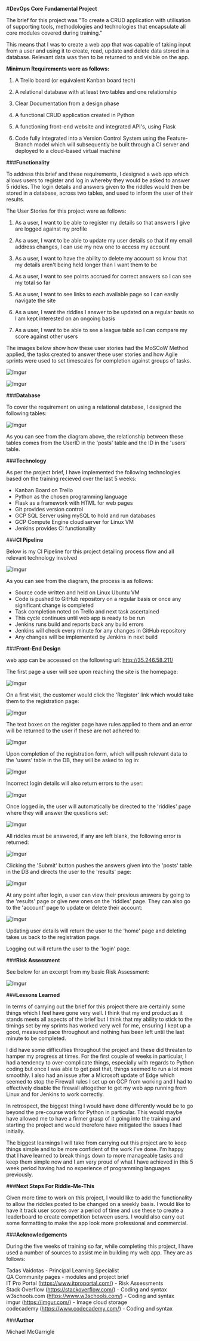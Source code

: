 #**DevOps Core Fundamental Project**

The brief for this project was "To create a CRUD application with utilisation of supporting tools,
methodologies and technologies that encapsulate all core modules
covered during training."

This means that I was to create a web app that was capable of taking input from a user and using it to create,
read, update and delete data stored in a database. Relevant data was then to be returned to and visible on the app.


**Minimum Requirements were as follows:**

1. A Trello board (or equivalent Kanban board tech) 
 
2. A relational database with at least two tables and one relationship
 
3. Clear Documentation from a design phase
 
4. A functional CRUD application created in Python
 
5. A functioning front-end website and integrated API's, using Flask
 
6. Code fully integrated into a Version Control System using the
Feature-Branch model which will subsequently be built through a CI
server and deployed to a cloud-based virtual machine


###**Functionality**

To address this brief and these requirements, I designed a web app which allows users to register and log in whereby
they would be asked to answer 5 riddles. The login details and answers given to the riddles would then be stored in a
database, across two tables, and used to inform the user of their results.

The User Stories for this project were as follows:

1. As a user, I want to be able to register my details so that answers I give are logged against my profile

2. As a user, I want to be able to update my user details so that if my email address changes, I can use my new one to 
   access my account
   
3. As a user, I want to have the ability to delete my account so know that my details aren't being held longer than I
   want them to be
   
4. As a user, I want to see points accrued for correct answers so I can see my total so far

5. As a user, I want to see links to each available page so I can easily navigate the site

6. As a user, I want the riddles I answer to be updated on a regular basis so I am kept interested on an ongoing basis

7. As a user, I want to be able to see a league table so I can compare my score against other users

The images below show how these user stories had the MoSCoW Method applied, the tasks created to answer these user
stories and how Agile sprints were used to set timescales for completion against groups of tasks.

![Imgur](https://i.imgur.com/HWD9pad.png)

![Imgur](https://i.imgur.com/SSWIfME.png)


###**Database**

To cover the requirement on using a relational database, I designed the following tables:

![Imgur](https://i.imgur.com/G8oY5x0.png)

As you can see from the diagram above, the relationship between these tables comes from the UserID in the 'posts' table
and the ID in the 'users' table.


###**Technology**

As per the project brief, I have implemented the following technologies based on the training recieved over the last 5
weeks:

* Kanban Board on Trello
* Python as the chosen programming language
* Flask as a framework with HTML for web pages
* Git provides version control
* GCP SQL Server using mySQL to hold and run databases
* GCP Compute Engine cloud server for Linux VM
* Jenkins provides CI functionality


###**CI Pipeline**

Below is my CI Pipeline for this project detailing process flow and all relevant technology involved
 
![Imgur](https://i.imgur.com/mhPU0Xs.jpg)
 
As you can see from the diagram, the process is as follows:

* Source code written and held on Linux Ubuntu VM
* Code is pushed to GitHub repository on a regular basis or once any significant change is completed
* Task completion noted on Trello and next task ascertained
* This cycle continues until web app is ready to be run
* Jenkins runs build and reports back any build errors
* Jenkins will check every minute for any changes in GitHub repository
* Any changes will be implemented by Jenkins in next build


###**Front-End Design**

web app can be accessed on the following url: http://35.246.58.211/

The first page a user will see upon reaching the site is the homepage:

![Imgur](https://i.imgur.com/Cq1RFgw.jpg)

On a first visit, the customer would click the 'Register' link which would take them to the registration page:

![Imgur](https://i.imgur.com/ezP184u.jpg)

The text boxes on the register page have rules applied to them and an error will be returned to the user if these are
not adhered to:

![Imgur](https://i.imgur.com/M5SC4UP.jpg)

Upon completion of the registration form, which will push relevant data to the 'users' table in the DB, they will be
asked to log in:

![Imgur](https://i.imgur.com/EoWo3Kn.jpg)

Incorrect login details will also return errors to the user:

![Imgur](https://i.imgur.com/0kOQIVR.jpg)

Once logged in, the user will automatically be directed to the 'riddles' page where they will answer the questions set:

![Imgur](https://i.imgur.com/QlCAR27.jpg)

All riddles must be answered, if any are left blank, the following error is returned:

![Imgur](https://i.imgur.com/oMmpuHI.jpg)

Clicking the 'Submit' button pushes the answers given into the 'posts' table in the DB and directs the user to the
'results' page:

![Imgur](https://i.imgur.com/kLGdo74.jpg)

At any point after login, a user can view their previous answers by going to the 'results' page or give new ones on the
'riddles' page. They can also go to the 'account' page to update or delete their account:

![Imgur](https://i.imgur.com/rvFSYvk.jpg)

Updating user details will return the user to the 'home' page and deleting takes us back to the registration page.

Logging out will return the user to the 'login' page.


###**Risk Assessment**

See below for an excerpt from my basic Risk Assessment:

![Imgur](https://i.imgur.com/KJ2I83j.jpg)


###**Lessons Learned**

In terms of carrying out the brief for this project there are certainly some things which I feel have gone very
well. I think that my end product as it stands meets all aspects of the brief but I think that my ability to stick to
the timings set by my sprints has worked very well for me, ensuring I kept up a good, measured pace throughout and
nothing has been left until the last minute to be completed.

I did have some difficulties throughout the project and these did threaten to hamper my progress at times. For the first
couple of weeks in particular, I had a tendency to over-complicate things, especially with regards to Python coding but
once I was able to get past that, things seemed to run a lot more smoothly. I also had an issue after a Microsoft update
of Edge which seemed to stop the Firewall rules I set up on GCP from working and I had to effectively disable the
firewall altogether to get my web app running from Linux and for Jenkins to work correctly.

In retrospect, the biggest thing I would have done differently would be to go beyond the pre-course work for Python in 
particular. This would maybe have allowed me to have a firmer grasp of it going into the training and starting the
project and would therefore have mitigated the issues I had initially.

The biggest learnings I will take from carrying out this project are to keep things simple and to be more confident of
the work I've done. I'm happy that I have learned to break things down to more manageable tasks and keep them simple now
and I am very proud of what I have achieved in this 5 week period having had no experience of programming languages
previously.


###**Next Steps For Riddle-Me-This**

Given more time to work on this project, I would like to add the functionality to allow the riddles posted to be changed
on a weekly basis. I would like to have it track user scores over a period of time and use these to create a leaderboard
to create competition between users. I would also carry out some formatting to make the app look more professional and
commercial.


###**Acknowledgements**

During the five weeks of training so far, while completing this project, I have used a number of sources to assist me in
building my web app. They are as follows:

Tadas Vaidotas - Principal Learning Specialist  
QA Community pages - modules and project brief  
IT Pro Portal (https://www.itproportal.com/) - Risk Assessments  
Stack Overflow (https://stackoverflow.com/) - Coding and syntax  
w3schools.com (https://www.w3schools.com/) - Coding and syntax  
imgur (https://imgur.com/) - Image cloud storage  
codecademy (https://www.codecademy.com/) - Coding and syntax  


###**Author**

Michael McGarrigle
